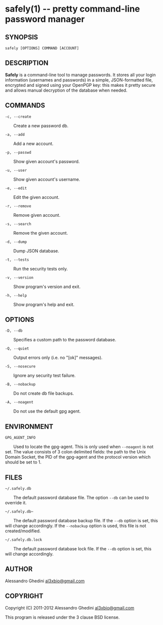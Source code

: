 safely(1) -- pretty command-line password manager
=================================================

## SYNOPSIS

`safely [OPTIONS] COMMAND [ACCOUNT]`

## DESCRIPTION

**Safely** is a command-line tool to manage passwords. It stores all your login
information (usernames and passwords) in a simple, JSON-formatted file, encrypted
and signed using your OpenPGP key: this makes it pretty secure and allows manual
decryption of the database when needed.

## COMMANDS ##

`-c, --create`

&nbsp;&nbsp;&nbsp;&nbsp;&nbsp;&nbsp;
Create a new password db.

`-a, --add`

&nbsp;&nbsp;&nbsp;&nbsp;&nbsp;&nbsp;
Add a new account.

`-p, --passwd`

&nbsp;&nbsp;&nbsp;&nbsp;&nbsp;&nbsp;
Show given account's password.

`-u, --user`

&nbsp;&nbsp;&nbsp;&nbsp;&nbsp;&nbsp;
Show given account's username.

`-e, --edit`

&nbsp;&nbsp;&nbsp;&nbsp;&nbsp;&nbsp;
Edit the given account.

`-r, --remove`

&nbsp;&nbsp;&nbsp;&nbsp;&nbsp;&nbsp;
Remove given account.

`-s, --search`

&nbsp;&nbsp;&nbsp;&nbsp;&nbsp;&nbsp;
Remove the given account.

`-d, --dump`

&nbsp;&nbsp;&nbsp;&nbsp;&nbsp;&nbsp;
Dump JSON database.

`-t, --tests`

&nbsp;&nbsp;&nbsp;&nbsp;&nbsp;&nbsp;
Run the security tests only.

`-v, --version`

&nbsp;&nbsp;&nbsp;&nbsp;&nbsp;&nbsp;
Show program's version and exit.

`-h, --help`

&nbsp;&nbsp;&nbsp;&nbsp;&nbsp;&nbsp;
Show program's help and exit.

## OPTIONS ##

`-D, --db`

&nbsp;&nbsp;&nbsp;&nbsp;&nbsp;&nbsp;
Specifies a custom path to the password database.

`-Q, --quiet`

&nbsp;&nbsp;&nbsp;&nbsp;&nbsp;&nbsp;
Output errors only (i.e. no "[ok]" messages).

`-S, --nosecure`

&nbsp;&nbsp;&nbsp;&nbsp;&nbsp;&nbsp;
Ignore any security test failure.

`-B, --nobackup`

&nbsp;&nbsp;&nbsp;&nbsp;&nbsp;&nbsp;
Do not create db file backups.

`-A, --noagent`

&nbsp;&nbsp;&nbsp;&nbsp;&nbsp;&nbsp;
Do not use the default gpg agent.

## ENVIRONMENT ##

`GPG_AGENT_INFO`

&nbsp;&nbsp;&nbsp;&nbsp;&nbsp;&nbsp;
Used to locate the gpg-agent. This is only used when `--noagent` is not set. The
value consists of 3 colon delimited fields: the path to the Unix Domain Socket,
the PID of the gpg-agent and the protocol version which should be set to 1.

## FILES ##

`~/.safely.db`

&nbsp;&nbsp;&nbsp;&nbsp;&nbsp;&nbsp;
The default password database file. The option `--db` can be used to override it.

`~/.safely.db~`

&nbsp;&nbsp;&nbsp;&nbsp;&nbsp;&nbsp;
The default password database backup file. If the `--db` option is set, this
will change accordingly. If the `--nobackup` option is used, this file is not
created/modified.

`~/.safely.db.lock`

&nbsp;&nbsp;&nbsp;&nbsp;&nbsp;&nbsp;
The default password database lock file. If the `--db` option is set, this
will change accordingly.

## AUTHOR ##

Alessandro Ghedini <al3xbio@gmail.com>

## COPYRIGHT ##

Copyright (C) 2011-2012 Alessandro Ghedini <al3xbio@gmail.com>

This program is released under the 3 clause BSD license.

